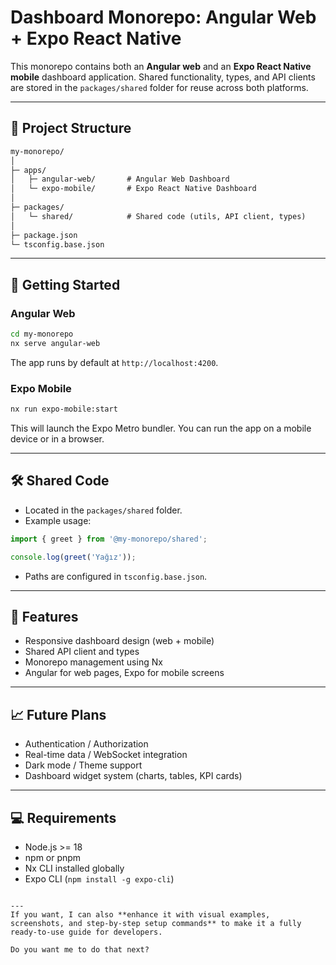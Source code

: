 # Dashboard Monorepo: Angular Web + Expo React Native

This monorepo contains both an **Angular web** and an **Expo React Native mobile** dashboard application. Shared functionality, types, and API clients are stored in the `packages/shared` folder for reuse across both platforms.

---

## 📂 Project Structure

```markdown
my-monorepo/
│
├─ apps/
│   ├─ angular-web/       # Angular Web Dashboard
│   └─ expo-mobile/       # Expo React Native Dashboard
│
├─ packages/
│   └─ shared/            # Shared code (utils, API client, types)
│
├─ package.json
└─ tsconfig.base.json

````

---

## 🚀 Getting Started

### Angular Web

```bash
cd my-monorepo
nx serve angular-web
````

The app runs by default at `http://localhost:4200`.

### Expo Mobile

```bash
nx run expo-mobile:start
```

This will launch the Expo Metro bundler. You can run the app on a mobile device or in a browser.

---

## 🛠 Shared Code

* Located in the `packages/shared` folder.
* Example usage:

```ts
import { greet } from '@my-monorepo/shared';

console.log(greet('Yağız'));
```

* Paths are configured in `tsconfig.base.json`.

---

## 📌 Features

* Responsive dashboard design (web + mobile)
* Shared API client and types
* Monorepo management using Nx
* Angular for web pages, Expo for mobile screens

---

## 📈 Future Plans

* Authentication / Authorization
* Real-time data / WebSocket integration
* Dark mode / Theme support
* Dashboard widget system (charts, tables, KPI cards)

---

## 💻 Requirements

* Node.js >= 18
* npm or pnpm
* Nx CLI installed globally
* Expo CLI (`npm install -g expo-cli`)

```

---
If you want, I can also **enhance it with visual examples, screenshots, and step-by-step setup commands** to make it a fully ready-to-use guide for developers.  

Do you want me to do that next?
